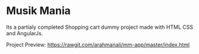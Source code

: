 # Musik Mania

Its a partialy completed Shopping cart dummy project made with HTML CSS and AngularJs.

Project Preview:
https://rawgit.com/arahmanali/mm-app/master/index.html

